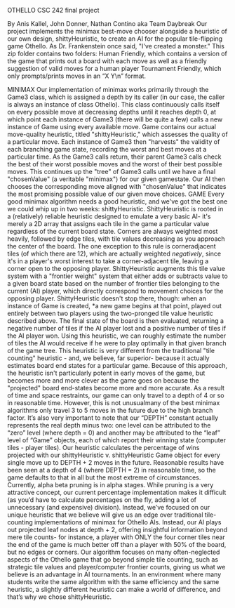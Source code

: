 OTHELLO
CSC 242 final project

By Anis Kallel, John Donner, Nathan Contino
aka Team Daybreak
Our project implements the minimax best-move chooser alongside a
heuristic of our own design, shittyHeuristic, to create an AI for the
popular tile-flipping game Othello.
As Dr. Frankenstein once said, "I've created a monster."
This zip folder contains two folders:
Human Friendly, which contains a version of the game that
prints out a board with each move as well as a friendly suggestion of
valid moves for a human player
Tournament Friendly, which only prompts/prints moves in an “X
Y\n” format.

MINIMAX
Our implementation of minimax works primarily through the Game3 class,
which is assigned a depth by its caller (in our case, the caller is
always an instance of class Othello). This class continuously calls
itself on every possible move at decreasing depths until it reaches
depth 0, at which point each instance of Game3 (there will be quite a
few) calls a new instance of Game using every available move. Game
contains our actual move-quality heuristic, titled "shittyHeuristic,"
which assesses the quality of a particular move. Each instance of
Game3 then "harvests" the validity of each branching game state,
recording the worst and best moves at a particular time. As the Game3
calls return, their parent Game3 calls check the best of their worst
possible moves and the worst of their best possible moves. This
continues up the "tree" of Game3 calls until we have a final
"chosenValue" (a veritable "minimax") for our given gamestate. Our AI
then chooses the corresponding move aligned with "chosenValue" that
indicates the most promising possible value of our given move choices.
GAME
Every good minimax algorithm needs a good heuristic, and we've got the
best one we could whip up in two weeks: shittyHeuristic.
ShittyHeuristic is rooted in a (relatively) reliable heuristic
designed to emulate a very basic AI- it's merely a 2D array that
assigns each tile in the game a particular value regardless of the
current board state. Corners are always weighted most heavily,
followed by edge tiles, with tile values decreasing as you approach
the center of the board. The one exception to this rule is corneradjacent
tiles (of which there are 12), which are actually weighted
*negatively*, since it's in a player's worst interest to take a
corner-adjacent tile, leaving a corner open to the opposing player.
ShittyHeuristic augments this tile value system with a "frontier
weight" system that either adds or subtracts value to a given board
state based on the number of frontier tiles belonging to the current
(AI) player, which directly correspond to movement choices for the
opposing player. ShittyHeuristic doesn't stop there, though: when an
instance of Game is created, *a new game begins at that point, played
out entirely between two players using the two-pronged tile value
heuristic described above. The final state of the board is then
evaluated, returning a negative number of tiles if the AI player lost
and a positive number of tiles if the AI player won. Using this
heuristic, we can roughly estimate the number of tiles the AI would
receive if he were to play optimally in that given branch of the game
tree. This heuristic is very different from the traditional "tile
counting" heuristic - and, we believe, far superior- because it
actually estimates board end states for a particular game. Because of
this approach, the heuristic isn't particularly potent in early moves
of the game, but becomes more and more clever as the game goes on
because the "projected" board end-states become more and more
accurate.
As a result of time and space restraints, our game can only travel to
a depth of 4 or so in reasonable time. However, this is not unusualmany
of the best minimax algorithms only travel 3 to 5 moves in the
future due to the high branch factor. It’s also very important to note
that our “DEPTH” constant actually represents the real depth minus
two: one level can be attributed to the “zero” level (where depth = 0)
and another may be attributed to the “leaf” level of “Game” objects,
each of which report their winning state (computer tiles - player
tiles). Our heuristic calculates the percentage of wins projected with
our shittyHeuristic v. shittyHeuristic Game object for every single
move up to DEPTH + 2 moves in the future. Reasonable results have been
seen at a depth of 4 (where DEPTH = 2) in reasonable time, so the game
defaults to that in all but the most extreme of circumstances.
Currently, alpha beta pruning is in alpha stages. While pruning is a
very attractive concept, our current percentage implementation makes
it difficult (as you’d have to calculate percentages on the fly,
adding a lot of unnecessary (and expensive) division). Instead, we’ve
focused on our unique heuristic that we believe will give us an edge
over traditional tile-counting implementations of minimax for Othello
AIs. Instead, our AI plays out projected leaf nodes at depth + 2,
offering insightful information beyond mere tile counts- for instance,
a player with ONLY the four corner tiles near the end of the game is
much better off than a player with 50% of the board, but no edges or
corners. Our algorithm focuses on many often-neglected aspects of the
Othello game that go beyond simple tile counting, such as strategic
tile values and player/computer frontier counts, giving us what we
believe is an advantage in AI tournaments. In an environment where
many students write the same algorithm with the same efficiency and
the same heuristic, a slightly different heuristic can make a world of
difference, and that’s why we chose shittyHeuristic.
